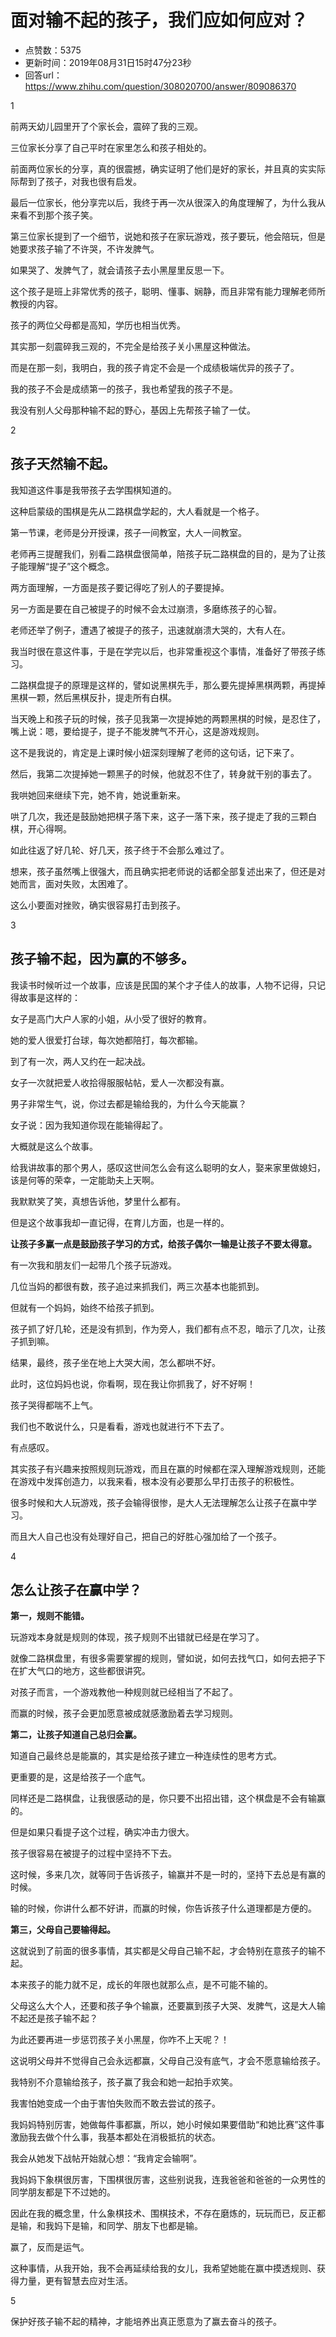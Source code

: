# 面对输不起的孩子，我们应如何应对？
- 点赞数：5375
- 更新时间：2019年08月31日15时47分23秒
- 回答url：https://www.zhihu.com/question/308020700/answer/809086370
<body>
 <p data-pid="39ydtwW_">1</p>
 <p data-pid="7mvyBDbq">前两天幼儿园里开了个家长会，震碎了我的三观。</p>
 <p data-pid="fvMX_MA_">三位家长分享了自己平时在家里怎么和孩子相处的。</p>
 <p data-pid="HMXMTNOj">前面两位家长的分享，真的很震撼，确实证明了他们是好的家长，并且真的实实际际帮到了孩子，对我也很有启发。</p>
 <p data-pid="vpKusmfP">最后一位家长，他分享完以后，我终于再一次从很深入的角度理解了，为什么我从来看不到那个孩子笑。</p>
 <p data-pid="x0kC_eOS">第三位家长提到了一个细节，说她和孩子在家玩游戏，孩子要玩，他会陪玩，但是她要求孩子输了不许哭，不许发脾气。</p>
 <p data-pid="-WmVeHLn">如果哭了、发脾气了，就会请孩子去小黑屋里反思一下。</p>
 <p data-pid="Tcamiltw">这个孩子是班上非常优秀的孩子，聪明、懂事、娴静，而且非常有能力理解老师所教授的内容。</p>
 <p data-pid="kBKy7f3V">孩子的两位父母都是高知，学历也相当优秀。</p>
 <p data-pid="fpeoHMCx">其实那一刻震碎我三观的，不完全是给孩子关小黑屋这种做法。</p>
 <p data-pid="3aB0xWeW">而是在那一刻，我明白，我的孩子肯定不会是一个成绩极端优异的孩子了。</p>
 <p data-pid="4vWZk6D1">我的孩子不会是成绩第一的孩子，我也希望我的孩子不是。</p>
 <p data-pid="kIaTif0w">我没有别人父母那种输不起的野心，基因上先帮孩子输了一仗。</p>
 <p data-pid="f5u5H9bv">2</p>
 <h2>孩子天然输不起。</h2>
 <p data-pid="ngMbc9zg">我知道这件事是我带孩子去学围棋知道的。</p>
 <p data-pid="uvakdpFF">这种启蒙级的围棋是先从二路棋盘学起的，大人看就是一个格子。</p>
 <p data-pid="2Ej6-Hhs">第一节课，老师是分开授课，孩子一间教室，大人一间教室。</p>
 <p data-pid="0_DQLGNf">老师再三提醒我们，别看二路棋盘很简单，陪孩子玩二路棋盘的目的，是为了让孩子能理解“提子”这个概念。</p>
 <p data-pid="SMjrCOYd">两方面理解，一方面是孩子要记得吃了别人的子要提掉。</p>
 <p data-pid="7fxpyWFo">另一方面是要在自己被提子的时候不会太过崩溃，多磨练孩子的心智。</p>
 <p data-pid="OCNMxE_n">老师还举了例子，遭遇了被提子的孩子，迅速就崩溃大哭的，大有人在。</p>
 <p data-pid="swr449G6">我当时很在意这件事，于是在学完以后，也非常重视这个事情，准备好了带孩子练习。</p>
 <p data-pid="1b9GSGBj">二路棋盘提子的原理是这样的，譬如说黑棋先手，那么要先提掉黑棋两颗，再提掉黑棋一颗，然后黑棋反扑，提走所有白棋。</p>
 <p data-pid="PTUVDpSB">当天晚上和孩子玩的时候，孩子见我第一次提掉她的两颗黑棋的时候，是忍住了，嘴上说：嗯，要给提子，提子不能发脾气不开心，这是游戏规则。</p>
 <p data-pid="KwlG-T20">这不是我说的，肯定是上课时候小妞深刻理解了老师的这句话，记下来了。</p>
 <p data-pid="yQiLJVTI">然后，我第二次提掉她一颗黑子的时候，他就忍不住了，转身就干别的事去了。</p>
 <p data-pid="_lnc9j4-">我哄她回来继续下完，她不肯，她说重新来。</p>
 <p data-pid="Ng1bG0iW">哄了几次，我还是鼓励她把棋子落下来，这子一落下来，孩子提走了我的三颗白棋，开心得啊。</p>
 <p data-pid="DCpet_lb">如此往返了好几轮、好几天，孩子终于不会那么难过了。</p>
 <p data-pid="iVTAZtWu">想来，孩子虽然嘴上很强大，而且确实把老师说的话都全部复述出来了，但还是对她而言，面对失败，太困难了。</p>
 <p data-pid="J45fFAS3">这么小要面对挫败，确实很容易打击到孩子。</p>
 <p data-pid="vNeo6EEr">3</p>
 <h2>孩子输不起，因为赢的不够多。</h2>
 <p data-pid="O53RuUr3">我读书时候听过一个故事，应该是民国的某个才子佳人的故事，人物不记得，只记得故事是这样的：</p>
 <p data-pid="sz57CkzD">女子是高门大户人家的小姐，从小受了很好的教育。</p>
 <p data-pid="KS5mFKMc">她的爱人很爱打台球，每次她都陪打，每次都输。</p>
 <p data-pid="e6AJsGJH">到了有一次，两人又约在一起决战。</p>
 <p data-pid="qEpRxuql">女子一次就把爱人收拾得服服帖帖，爱人一次都没有赢。</p>
 <p data-pid="JnK7jw6r">男子非常生气，说，你过去都是输给我的，为什么今天能赢？</p>
 <p data-pid="Sf84fcM-">女子说：因为我知道你现在能输得起了。</p>
 <p data-pid="OXWFAnD1">大概就是这么个故事。</p>
 <p data-pid="bKMC9ALF">给我讲故事的那个男人，感叹这世间怎么会有这么聪明的女人，娶来家里做媳妇，该是何等的荣幸，一定能助夫上天啊。</p>
 <p data-pid="o--6zHma">我默默笑了笑，真想告诉他，梦里什么都有。</p>
 <p data-pid="rKq7D_-N">但是这个故事我却一直记得，在育儿方面，也是一样的。</p>
 <p data-pid="SmhP0eei"><b>让孩子多赢一点是鼓励孩子学习的方式，给孩子偶尔一输是让孩子不要太得意。</b></p>
 <p data-pid="6p7zLtM6">有一次我和朋友们一起带几个孩子玩游戏。</p>
 <p data-pid="mRiZYrru">几位当妈的都很有数，孩子追过来抓我们，两三次基本也能抓到。</p>
 <p data-pid="sp6R3y-N">但就有一个妈妈，始终不给孩子抓到。</p>
 <p data-pid="-1bvUH0j">孩子抓了好几轮，还是没有抓到，作为旁人，我们都有点不忍，暗示了几次，让孩子抓到嘛。</p>
 <p data-pid="8WsGcOtp">结果，最终，孩子坐在地上大哭大闹，怎么都哄不好。</p>
 <p data-pid="61iS2cG2">此时，这位妈妈也说，你看啊，现在我让你抓我了，好不好啊！</p>
 <p data-pid="cIjsbcHc">孩子哭得都喘不上气。</p>
 <p data-pid="psQ2Xsw7">我们也不敢说什么，只是看看，游戏也就进行不下去了。</p>
 <p data-pid="C24Uon-W">有点感叹。</p>
 <p data-pid="_dwyxBJb">其实孩子有兴趣来按照规则玩游戏，而且在赢的时候都在深入理解游戏规则，还能在游戏中发挥创造力，以我来看，根本没有必要那么早打击孩子的积极性。</p>
 <p data-pid="7l1fUnMO">很多时候和大人玩游戏，孩子会输得很惨，是大人无法理解怎么让孩子在赢中学习。</p>
 <p data-pid="R5qN9_ss">而且大人自己也没有处理好自己，把自己的好胜心强加给了一个孩子。</p>
 <p data-pid="viEb_jqt">4</p>
 <h2>怎么让孩子在赢中学？</h2>
 <p data-pid="X9CHka5J"><b>第一，规则不能错。</b></p>
 <p data-pid="wHABESvy">玩游戏本身就是规则的体现，孩子规则不出错就已经是在学习了。</p>
 <p data-pid="mZo1ftUd">就像二路棋盘里，有很多需要掌握的规则，譬如说，如何去找气口，如何去把子下在扩大气口的地方，这些都很讲究。</p>
 <p data-pid="nB9nd35m">对孩子而言，一个游戏教他一种规则就已经相当了不起了。</p>
 <p data-pid="jCTvl11g">而赢的时候，孩子会更加愿意被成就感激励着去学习规则。</p>
 <p data-pid="m5kZAbXm"><b>第二，让孩子知道自己总归会赢。</b></p>
 <p data-pid="C9Pon8Bh">知道自己最终总是能赢的，其实是给孩子建立一种连续性的思考方式。</p>
 <p data-pid="44njOjkv">更重要的是，这是给孩子一个底气。</p>
 <p data-pid="canVW73g">同样还是二路棋盘，让我很感动的是，你只要不出招出错，这个棋盘是不会有输赢的。</p>
 <p data-pid="Mbwl2VhS">但是如果只看提子这个过程，确实冲击力很大。</p>
 <p data-pid="-HuZmQgz">孩子很容易在被提子的过程中坚持不下去。</p>
 <p data-pid="h3QtUCNL">这时候，多来几次，就等同于告诉孩子，输赢并不是一时的，坚持下去总是有赢的时候。</p>
 <p data-pid="cwL9p3C0">输的时候，你讲什么都不好讲，而赢的时候，你告诉孩子什么道理都是方便的。</p>
 <p data-pid="587jiK7M"><b>第三，父母自己要输得起。</b></p>
 <p data-pid="f-DLL2P0">这就说到了前面的很多事情，其实都是父母自己输不起，才会特别在意孩子的输不起。</p>
 <p data-pid="n10LVMkf">本来孩子的能力就不足，成长的年限也就那么点，是不可能不输的。</p>
 <p data-pid="LURW5Y5w">父母这么大个人，还要和孩子争个输赢，还要赢到孩子大哭、发脾气，这是大人输不起还是孩子输不起？</p>
 <p data-pid="h3bJHEsv">为此还要再进一步惩罚孩子关小黑屋，你咋不上天呢？！</p>
 <p data-pid="SC6TfRAQ">这说明父母并不觉得自己会永远都赢，父母自己没有底气，才会不愿意输给孩子。</p>
 <p data-pid="pKGu4JjA">我特别不介意输给孩子，孩子赢了我会和她一起拍手欢笑。</p>
 <p data-pid="Dr8iisFn">我害怕她变成一个由于害怕失败而不敢去尝试的孩子。</p>
 <p data-pid="UNubIdwh">我妈妈特别厉害，她做每件事都赢，所以，她小时候如果要借助“和她比赛”这件事激励我去做个什么事，我基本都处在消极抵抗的状态。</p>
 <p data-pid="8ZmX-_6B">我会从她发下战帖开始就心想：“我肯定会输啊”。</p>
 <p data-pid="aTHkwORC">我妈妈下象棋很厉害，下围棋很厉害，这些别说我，连我爸爸和爸爸的一众男性的同学朋友都是下不过她的。</p>
 <p data-pid="1uAwV7xL">因此在我的概念里，什么象棋技术、围棋技术，不存在磨炼的，玩玩而已，反正都是输，和我妈下是输，和同学、朋友下也都是输。</p>
 <p data-pid="GeyXejDM">赢了，反而是运气。</p>
 <p data-pid="_kBbOBGc">这种事情，从我开始，我不会再延续给我的女儿，我希望她能在赢中摸透规则、获得力量，更有智慧去应对生活。</p>
 <p data-pid="Il8qj2IT">5</p>
 <p data-pid="eO_G3OqL">保护好孩子输不起的精神，才能培养出真正愿意为了赢去奋斗的孩子。</p>
</body>